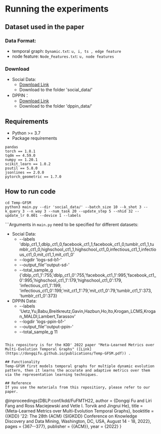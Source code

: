 # Running the experiments
## Dataset used in the paper
### Data Format:
 * temporal graph: `Dynamic.txt`: ```u, i, ts , edge feature```
 * node feature: `Node_Features.txt`: ```u, node features```
### Download 
* Social Data:
  * [Download Link](https://drive.google.com/file/d/1kKOXXTs4nvplnd0wZCWzq9YUL3D7ig1A/view?usp=drive_link)
  * Download to the folder 'social_data/'
* DPPIN：
  * [Download Link](https://drive.google.com/file/d/1YPSmutKRy5tX9dUNSNkVNlqOM1tS8b_G/view?usp=drive_link)
  * Download to the folder 'dppin_data/'
   

## Requirements
* Python >= 3.7
* Package requirements
```{bash}
pandas
torch == 1.8.1
tqdm == 4.59.0
numpy == 1.20.1
scikit_learn == 1.0.2
psutil == 5.8.0
jsonlines == 2.0.0
pytorch_geometric == 1.7.0
```

## How to run code
```{bash}
cd Temp-GFSM
python3 main.py --dir 'social_data/' --batch_size 10 --k_shot 3 --k_query 3 --n_way 3 --num_task 20 --update_step 5 --nhid 32 --update_lr 0.001 --device 1 --labels 
```

```Arguments in `main.py` need to be specified for different datasets:
* Social Data:
   * --labels 'dblp_ct1_1,dblp_ct1_0,facebook_ct1_1,facebook_ct1_0,tumblr_ct1_1,tumblr_ct1_0,highschool_ct1_1,highschool_ct1_0,infectious_ct1_1,infectious_ct1_0,mit_ct1_1,mit_ct1_0'
   * --logdir 'logs-sd-b1-'
   * --output_file''output-sd-'
   * --total_sample_g {'dblp_ct1_1':755,'dblp_ct1_0':755,'facebook_ct1_1':995,'facebook_ct1_0':995,'highschool_ct1_1':179,'highschool_ct1_0':179, 'infectious_ct1_1':199, 'infectious_ct1_0':199,'mit_ct1_1':79,'mit_ct1_0':79,'tumblr_ct1_1':373, 'tumblr_ct1_0':373}
* DPPIN Data:
   * --labels 'Uetz,Yu,Babu,Breitkreutz,Gavin,Hazbun,Ho,Ito,Krogan_LCMS,Krogan_MALDI,Lambert,Tarassov'
   * --logdir 'logs-ppin-b1-'
   * --output_file''output-ppin-'
   * --total_sample_g 11
```

This repository is for the KDD' 2022 paper "Meta-Learned Metrics over Multi-Evolution Temporal Graphs" ([Link](https://dongqifu.github.io/publications/Temp-GFSM.pdf)) .

## Functionality
Temp-GFSM first models temporal graphs for multiple dynamic evolution pattern, then it learns the accurate and adaptive metrics over them via the representation learning techniques.

## Reference
If you use the materials from this repositiory, please refer to our paper.
```
@inproceedings{DBLP:conf/kdd/FuFMTH22,
  author    = {Dongqi Fu and
               Liri Fang and
               Ross Maciejewski and
               Vetle I. Torvik and
               Jingrui He},
  title     = {Meta-Learned Metrics over Multi-Evolution Temporal Graphs},
  booktitle = {{KDD} '22: The 28th {ACM} {SIGKDD} Conference on Knowledge Discovery
               and Data Mining, Washington, DC, USA, August 14 - 18, 2022},
  pages     = {367--377},
  publisher = {{ACM}},
  year      = {2022}
}
```
